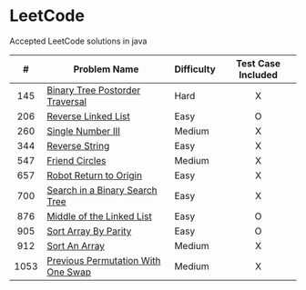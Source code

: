 # LeetCode

Accepted LeetCode solutions in java

| # | Problem Name | Difficulty | Test Case Included |
| :---: | --- | --- | :---: |
| 145 | [Binary Tree Postorder Traversal](/src/BinaryTreePostorderTraversal.java) | Hard | X |
| 206 | [Reverse Linked List](/src/ReverseLinkedList.java) | Easy | O |
| 260 | [Single Number III](/src/SingleNumberIII.java) | Medium | X |
| 344 | [Reverse String](/src/ReverseString.java) | Easy | X |
| 547 | [Friend Circles](/src/FriendCircles.java) | Medium | X |
| 657 | [Robot Return to Origin](/src/RobotReturnToOrigin.java) | Easy | X |
| 700 | [Search in a Binary Search Tree](/src/SearchInABinarySearchTree.java) | Easy | X |
| 876 | [Middle of the Linked List](/src/MiddleOfTheLinkedList.java) | Easy | O |
| 905 | [Sort Array By Parity](/src/SortArrayByParity.java) | Easy | O |
| 912 | [Sort An Array](/src/SortAnArray.java) | Medium | X |
| 1053 | [Previous Permutation With One Swap](/src/PreviousPermutationWithOneSwap.java) | Medium | X |
